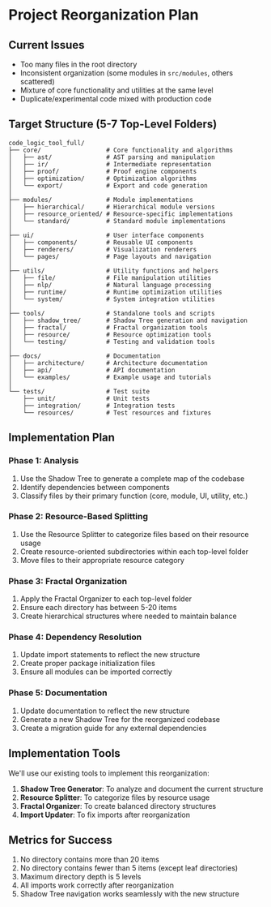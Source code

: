 # Project Reorganization Plan

## Current Issues
- Too many files in the root directory
- Inconsistent organization (some modules in `src/modules`, others scattered)
- Mixture of core functionality and utilities at the same level
- Duplicate/experimental code mixed with production code

## Target Structure (5-7 Top-Level Folders)

```
code_logic_tool_full/
├── core/                  # Core functionality and algorithms
│   ├── ast/               # AST parsing and manipulation
│   ├── ir/                # Intermediate representation
│   ├── proof/             # Proof engine components
│   ├── optimization/      # Optimization algorithms
│   └── export/            # Export and code generation
│
├── modules/               # Module implementations
│   ├── hierarchical/      # Hierarchical module versions
│   ├── resource_oriented/ # Resource-specific implementations
│   └── standard/          # Standard module implementations
│
├── ui/                    # User interface components
│   ├── components/        # Reusable UI components
│   ├── renderers/         # Visualization renderers
│   └── pages/             # Page layouts and navigation
│
├── utils/                 # Utility functions and helpers
│   ├── file/              # File manipulation utilities
│   ├── nlp/               # Natural language processing
│   ├── runtime/           # Runtime optimization utilities
│   └── system/            # System integration utilities
│
├── tools/                 # Standalone tools and scripts
│   ├── shadow_tree/       # Shadow Tree generation and navigation
│   ├── fractal/           # Fractal organization tools
│   ├── resource/          # Resource optimization tools
│   └── testing/           # Testing and validation tools
│
├── docs/                  # Documentation
│   ├── architecture/      # Architecture documentation
│   ├── api/               # API documentation
│   └── examples/          # Example usage and tutorials
│
└── tests/                 # Test suite
    ├── unit/              # Unit tests
    ├── integration/       # Integration tests
    └── resources/         # Test resources and fixtures
```

## Implementation Plan

### Phase 1: Analysis
1. Use the Shadow Tree to generate a complete map of the codebase
2. Identify dependencies between components
3. Classify files by their primary function (core, module, UI, utility, etc.)

### Phase 2: Resource-Based Splitting
1. Use the Resource Splitter to categorize files based on their resource usage
2. Create resource-oriented subdirectories within each top-level folder
3. Move files to their appropriate resource category

### Phase 3: Fractal Organization
1. Apply the Fractal Organizer to each top-level folder
2. Ensure each directory has between 5-20 items
3. Create hierarchical structures where needed to maintain balance

### Phase 4: Dependency Resolution
1. Update import statements to reflect the new structure
2. Create proper package initialization files
3. Ensure all modules can be imported correctly

### Phase 5: Documentation
1. Update documentation to reflect the new structure
2. Generate a new Shadow Tree for the reorganized codebase
3. Create a migration guide for any external dependencies

## Implementation Tools

We'll use our existing tools to implement this reorganization:

1. **Shadow Tree Generator**: To analyze and document the current structure
2. **Resource Splitter**: To categorize files by resource usage
3. **Fractal Organizer**: To create balanced directory structures
4. **Import Updater**: To fix imports after reorganization

## Metrics for Success

1. No directory contains more than 20 items
2. No directory contains fewer than 5 items (except leaf directories)
3. Maximum directory depth is 5 levels
4. All imports work correctly after reorganization
5. Shadow Tree navigation works seamlessly with the new structure
